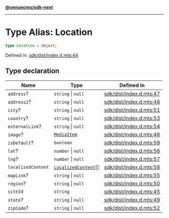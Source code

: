 [**@venuecms/sdk-next**](../Index.md)

***

# Type Alias: Location

```ts
type Location = object;
```

Defined in: [sdk/dist/index.d.mts:44](https://github.com/venuecms/sdk/blob/9df621babf2d64de41bd45733e16986e94017e8a/packages/sdk/dist/index.d.mts#L44)

## Type declaration

| Name | Type | Defined in |
| ------ | ------ | ------ |
| <a id="address"></a> `address`? | `string` \| `null` | [sdk/dist/index.d.mts:47](https://github.com/venuecms/sdk/blob/9df621babf2d64de41bd45733e16986e94017e8a/packages/sdk/dist/index.d.mts#L47) |
| <a id="address2"></a> `address2`? | `string` \| `null` | [sdk/dist/index.d.mts:48](https://github.com/venuecms/sdk/blob/9df621babf2d64de41bd45733e16986e94017e8a/packages/sdk/dist/index.d.mts#L48) |
| <a id="city"></a> `city`? | `string` \| `null` | [sdk/dist/index.d.mts:51](https://github.com/venuecms/sdk/blob/9df621babf2d64de41bd45733e16986e94017e8a/packages/sdk/dist/index.d.mts#L51) |
| <a id="country"></a> `country`? | `string` \| `null` | [sdk/dist/index.d.mts:53](https://github.com/venuecms/sdk/blob/9df621babf2d64de41bd45733e16986e94017e8a/packages/sdk/dist/index.d.mts#L53) |
| <a id="externallink"></a> `externalLink`? | `string` \| `null` | [sdk/dist/index.d.mts:54](https://github.com/venuecms/sdk/blob/9df621babf2d64de41bd45733e16986e94017e8a/packages/sdk/dist/index.d.mts#L54) |
| <a id="image"></a> `image`? | [`MediaItem`](MediaItem.md) | [sdk/dist/index.d.mts:46](https://github.com/venuecms/sdk/blob/9df621babf2d64de41bd45733e16986e94017e8a/packages/sdk/dist/index.d.mts#L46) |
| <a id="isdefault"></a> `isDefault`? | `boolean` | [sdk/dist/index.d.mts:59](https://github.com/venuecms/sdk/blob/9df621babf2d64de41bd45733e16986e94017e8a/packages/sdk/dist/index.d.mts#L59) |
| <a id="lat"></a> `lat`? | `number` \| `null` | [sdk/dist/index.d.mts:56](https://github.com/venuecms/sdk/blob/9df621babf2d64de41bd45733e16986e94017e8a/packages/sdk/dist/index.d.mts#L56) |
| <a id="lng"></a> `lng`? | `number` \| `null` | [sdk/dist/index.d.mts:57](https://github.com/venuecms/sdk/blob/9df621babf2d64de41bd45733e16986e94017e8a/packages/sdk/dist/index.d.mts#L57) |
| <a id="localizedcontent"></a> `localizedContent` | [`LocalizedContent`](LocalizedContent.md)[] | [sdk/dist/index.d.mts:58](https://github.com/venuecms/sdk/blob/9df621babf2d64de41bd45733e16986e94017e8a/packages/sdk/dist/index.d.mts#L58) |
| <a id="maplink"></a> `mapLink`? | `string` \| `null` | [sdk/dist/index.d.mts:55](https://github.com/venuecms/sdk/blob/9df621babf2d64de41bd45733e16986e94017e8a/packages/sdk/dist/index.d.mts#L55) |
| <a id="region"></a> `region`? | `string` \| `null` | [sdk/dist/index.d.mts:50](https://github.com/venuecms/sdk/blob/9df621babf2d64de41bd45733e16986e94017e8a/packages/sdk/dist/index.d.mts#L50) |
| <a id="siteid"></a> `siteId` | `string` | [sdk/dist/index.d.mts:45](https://github.com/venuecms/sdk/blob/9df621babf2d64de41bd45733e16986e94017e8a/packages/sdk/dist/index.d.mts#L45) |
| <a id="state"></a> `state`? | `string` \| `null` | [sdk/dist/index.d.mts:49](https://github.com/venuecms/sdk/blob/9df621babf2d64de41bd45733e16986e94017e8a/packages/sdk/dist/index.d.mts#L49) |
| <a id="zipcode"></a> `zipCode`? | `string` \| `null` | [sdk/dist/index.d.mts:52](https://github.com/venuecms/sdk/blob/9df621babf2d64de41bd45733e16986e94017e8a/packages/sdk/dist/index.d.mts#L52) |

